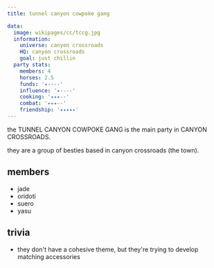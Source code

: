 ```yaml
---
title: tunnel canyon cowpoke gang

data:
  image: wikipages/cc/tccg.jpg
  information:
    universe: canyon crossroads
    HQ: canyon crossroads
    goal: just chillin
  party stats:
    members: 4
    horses: 2.5
    funds: '✦----'
    influence: '✦----'
    cooking: '✦✦✦--'
    combat: '✦✦✦--'
    friendship: '✦✦✦✦✦'
---
```


the TUNNEL CANYON COWPOKE GANG is the main party in CANYON CROSSROADS.

they are a group of besties based in canyon crossroads (the town).

## members

- jade
- oridoti
- suero
- yasu

## trivia

- they don't have a cohesive theme, but they're trying to develop matching accessories
